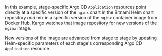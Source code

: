 In this example, stage-specific Argo CD `Application` resources point directly
at a specific version of the `nginx` chart in the Bitnami Helm chart repository
_and_ mix in a specific version of the `nginx` container image from Docker Hub.
Kargo watches that image repository for new versions of the `nginx` image.

New versions of the image are advanced from stage to stage by updating
Helm-specific parameters of each stage's corresponding Argo CD `Application`
resource.
